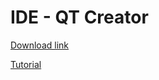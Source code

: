 # IDE - QT Creator

[Download link](https://www.qt.io/download-qt-installer?hsCtaTracking=99d9dd4f-5681-48d2-b096-470725510d34%7C074ddad0-fdef-4e53-8aa8-5e8a876d6ab4)

[Tutorial](https://linwebs.tw/course/qt/qt-creator-intro)
